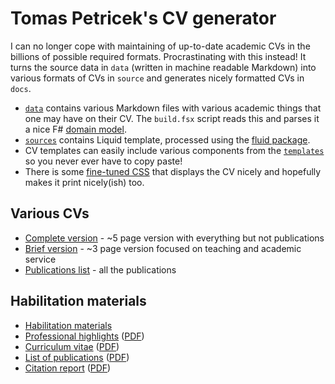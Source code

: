 # Tomas Petricek's CV generator

I can no longer cope with maintaining of up-to-date academic CVs in the billions of possible required formats. Procrastinating with this instead! 
It turns the source data in `data` (written in machine readable Markdown) into various formats of CVs in `source` and generates nicely formatted CVs in `docs`. 

* [`data`](https://github.com/tpetricek/cv/tree/master/data) contains various Markdown files with various academic things that one may have on their CV. The `build.fsx` script reads this and parses it a nice F# [domain model](https://github.com/tpetricek/cv/blob/master/build.fsx#L13).
* [`sources`](https://github.com/tpetricek/cv/tree/master/sources) contains Liquid template, processed using the [fluid package](https://github.com/sebastienros/fluid).
* CV templates can easily include various components from the [`templates`](https://github.com/tpetricek/cv/tree/master/templates) so you never ever have to copy paste!
* There is some [fine-tuned CSS](https://github.com/tpetricek/cv/blob/master/templates/styles/default.liquid) that displays the CV nicely and hopefully makes it print nicely(ish) too.
 
## Various CVs

* [Complete version](https://tpetricek.github.io/cv/complete.html) - ~5 page version with everything but not publications
* [Brief version](https://tpetricek.github.io/cv/brief.html) - ~3 page version focused on teaching and academic service
* [Publications list](https://tpetricek.github.io/cv/publications.html) - all the publications

## Habilitation materials

* [Habilitation materials](https://tpetricek.github.io/cv/habilitation/)
* [Professional highlights](https://tpetricek.github.io/cv/habilitation/highlights.html) ([PDF](https://tpetricek.github.io/cv/habilitation/highlights.pdf))
* [Curriculum vitae](https://tpetricek.github.io/cv/habilitation/cv.html) ([PDF](https://tpetricek.github.io/cv/habilitation/cv.pdf))
* [List of publications](https://tpetricek.github.io/cv/habilitation/publications.html) ([PDF](https://tpetricek.github.io/cv/habilitation/habilitation.pdf))
* [Citation report](https://tpetricek.github.io/cv/habilitation/citations.html) ([PDF](https://tpetricek.github.io/cv/habilitation/citations.pdf))
